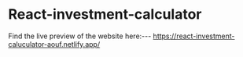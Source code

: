 # React-investment-calculator
Find the live preview of the website here:--- https://react-investment-caluculator-aouf.netlify.app/
